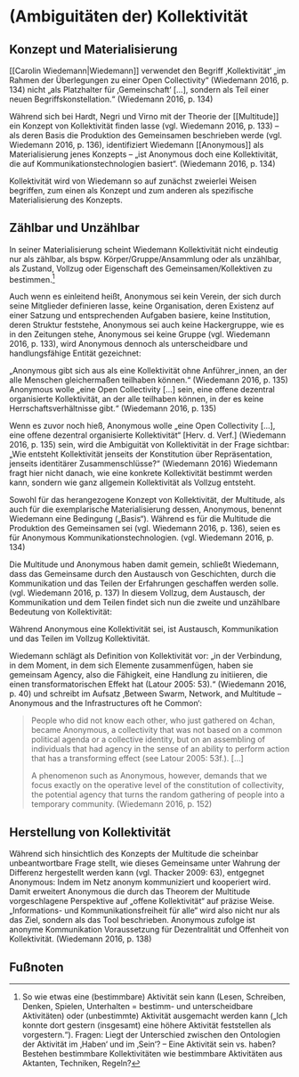 # (Ambiguitäten der) Kollektivität

## Konzept und Materialisierung

[[Carolin Wiedemann|Wiedemann]] verwendet den Begriff ‚Kollektivität‘ „im Rahmen der Überlegungen zu einer Open Collectivity“ (Wiedemann 2016, p. 134) nicht „als Platzhalter für ‚Gemeinschaft‘ […], sondern als Teil einer neuen Begriffskonstellation.“ (Wiedemann 2016, p. 134)

Während sich bei Hardt, Negri und Virno mit der Theorie der [[Multitude]] ein Konzept von Kollektivität finden lasse (vgl. Wiedemann 2016, p. 133) – als deren Basis die Produktion des Gemeinsamen beschrieben werde (vgl. Wiedemann 2016, p. 136),  identifiziert Wiedemann [[Anonymous]] als Materialisierung jenes Konzepts – „ist Anonymous doch eine Kollektivität, die auf Kommunikationstechnologien basiert“. (Wiedemann 2016, p. 134)

Kollektivität wird von Wiedemann so auf zunächst zweierlei Weisen begriffen, zum einen als Konzept und zum anderen als spezifische Materialisierung des Konzepts.

## Zählbar und Unzählbar

In seiner Materialisierung scheint Wiedemann Kollektivität nicht eindeutig nur als zählbar, als bspw. Körper/Gruppe/Ansammlung oder als unzählbar, als Zustand, Vollzug oder Eigenschaft des Gemeinsamen/Kollektiven zu bestimmen.[^8] 

Auch wenn es einleitend heißt, Anonymous sei kein Verein, der sich durch seine Mitglieder definieren lasse, keine Organisation, deren Existenz auf einer Satzung und entsprechenden Aufgaben basiere, keine Institution, deren Struktur feststehe, Anonymous sei auch keine Hackergruppe, wie es in den Zeitungen stehe, Anonymous sei keine Gruppe (vgl. Wiedemann 2016, p. 133), wird Anonymous dennoch als unterscheidbare und handlungsfähige Entität gezeichnet:

„Anonymous gibt sich aus als eine Kollektivität ohne Anführer_innen, an der alle Menschen gleichermaßen teilhaben können.“ (Wiedemann 2016, p. 135) Anonymous wolle „eine Open Collectivity […] sein, eine offene dezentral organisierte Kollektivität, an der alle teilhaben können, in der es keine Herrschaftsverhältnisse gibt.“ (Wiedemann 2016, p. 135) 

Wenn es zuvor noch hieß, Anonymous wolle „eine Open Collectivity […], eine offene dezentral organisierte Kollektivität“ [Herv. d. Verf.] (Wiedemann 2016, p. 135) sein, wird die Ambiguität von Kollektivität in der Frage sichtbar: „Wie entsteht Kollektivität jenseits der Konstitution über Repräsentation, jenseits identitärer Zusammenschlüsse?“ (Wiedemann 2016) Wiedemann fragt hier nicht danach, wie eine konkrete Kollektivität bestimmt werden kann, sondern wie ganz allgemein Kollektivität als Vollzug entsteht.

Sowohl für das herangezogene Konzept von Kollektivität, der Multitude, als auch für die exemplarische Materialisierung dessen, Anonymous, benennt Wiedemann eine Bedingung („Basis“). Während es für die Multitude die Produktion des Gemeinsamen sei (vgl. Wiedemann 2016, p. 136), seien es für Anonymous Kommunikationstechnologien. (vgl. Wiedemann 2016, p. 134)

Die Multitude und Anonymous haben damit gemein, schließt Wiedemann, dass das Gemeinsame durch den Austausch von Geschichten, durch die Kommunikation und das Teilen der Erfahrungen geschaffen werden solle. (vgl. Wiedemann 2016, p. 137) In diesem Vollzug, dem Austausch, der Kommunikation und dem Teilen findet sich nun die zweite und unzählbare Bedeutung von Kollektivität:

Während Anonymous eine Kollektivität sei, ist Austausch, Kommunikation und das Teilen im Vollzug Kollektivität.

Wiedemann schlägt als Definition von Kollektivität vor: „in der Verbindung, in dem Moment, in dem sich Elemente zusammenfügen, haben sie gemeinsam Agency, also die Fähigkeit, eine Handlung zu initiieren, die einen transformatorischen Effekt hat (Latour 2005: 53).“ (Wiedemann 2016, p. 40) und schreibt im Aufsatz ‚Between Swarm, Network, and Multitude – Anonymous and the Infrastructures oft he Common‘:

> People who did not know each other, who just gathered on 4chan, became Anonymous, a collectivity that was not based on a common political agenda or a collective identity, but on an assembling of individuals that had agency in the sense of an ability to perform action that has a transforming effect (see Latour 2005: 53f.). […]
> 
> A phenomenon such as Anonymous, however, demands that we focus exactly on the operative level of the constitution of collectivity, the potential agency that turns the random gathering of people into a temporary community. (Wiedemann 2016, p. 152)

## Herstellung von Kollektivität

Während sich hinsichtlich des Konzepts der Multitude die scheinbar unbeantwortbare Frage stellt, wie dieses Gemeinsame unter Wahrung der Differenz hergestellt werden kann (vgl. Thacker 2009: 63), entgegnet Anonymous: Indem im Netz anonym kommuniziert und kooperiert wird. Damit erweitert Anonymous die durch das Theorem der Multitude vorgeschlagene Perspektive auf „offene Kollektivität“ auf präzise Weise. „Informations- und Kommunikationsfreiheit für alle“ wird also nicht nur als das Ziel, sondern als das Tool beschrieben. Anonymous zufolge ist anonyme Kommunikation Voraussetzung für Dezentralität und Offenheit von Kollektivität. (Wiedemann 2016, p. 138)

## Fußnoten

[^8]: So wie etwas eine (bestimmbare) Aktivität sein kann (Lesen, Schreiben, Denken, Spielen, Unterhalten = bestimm- und unterscheidbare Aktivitäten) oder (unbestimmte) Aktivität ausgemacht werden kann („Ich konnte dort gestern (insgesamt) eine höhere Aktivität feststellen als vorgestern.“). Fragen: Liegt der Unterschied zwischen den Ontologien der Aktivität im ‚Haben‘ und im ‚Sein‘? – Eine Aktivität sein vs. haben? Bestehen bestimmbare Kollektivitäten wie bestimmbare Aktivitäten aus Aktanten, Techniken, Regeln?
